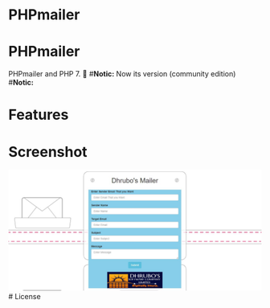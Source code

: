 # PHPmailer
# PHPmailer
PHPmailer  and PHP 7.
:loudspeaker:
#**Notic:**  Now its version (community edition)
#**Notic:** 



# Features


# Screenshot
<img src="./css/mail.JPG" >
# License


